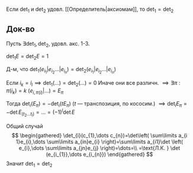 Если $\det_{1}$ и $\det_{2}$ удовл. [[Определитель|аксиомам]], то $\det_{1}=\det_{2}$
## Док-во

Пусть $\exists \det_{1}, \det_{2}$, удовл. акс. 1-3.

$\det_{1} E=\det_{2}E=1$

Д-м, что $\det_{1}(e_{i_{1}}|e_{i_{2}}\dots|e_{i_{n}})=\det_{2}(e_{i_{1}}|e_{i_{2}}\dots|e_{i_{n}})$

Если $i_{k}=i_{l}\implies \det_{1}(\dots)=\det_{2}(\dots)=0$
Иначе они все различн. $\implies \exists \pi: \pi(i_{k})=k$
$(e_{i, \pi(i)}|\dots)=E_{\pi}$

Тогда $\det_{i}(E_{\pi})=-\det_{i}(tE_{\pi})$ ($t$ — транспозиция, по кососим.) $\implies \det_{i}E_\pi=-\det E_{(t_{2}\dots t_{l})}=\dots=(-1)^{l}\det E$

Общий случай 
$$
\begin{gathered}
\det_{i}(c_{1},\dots c_{n})=\det\left( \sum\limits a_{i 1}e_{i},\dots \sum\limits a_{in}e_{i} \right)=\sum\limits a_{i1}\det \left( e_{i},\dots \sum\limits a_{jn}e_{j} \right)=\dots=\\
=\text{Л.К. } \det (e_{i_{1}},\dots e_{i_{n}})
\end{gathered}
$$
Значит $\det_{1}=\det_{2}$
